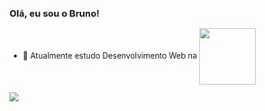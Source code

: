 ### Olá, eu sou o Bruno!

- 🔭 Atualmente estudo Desenvolvimento Web na <a href="https://www.betrybe.com/formacao" target="_blank"><img src="https://theme.zdassets.com/theme_assets/9633455/ecf228e8c15da1a8bd07f574e675a0ac59330968.png" align="center" width="100px">

<a href="https://www.betrybe.com/formacao" target="_blank"><img src="https://img.shields.io/badge/-LinkedIn-%230077B5?style=for-the-badge&logo=linkedin&logoColor=white" target="_blank"></a>
